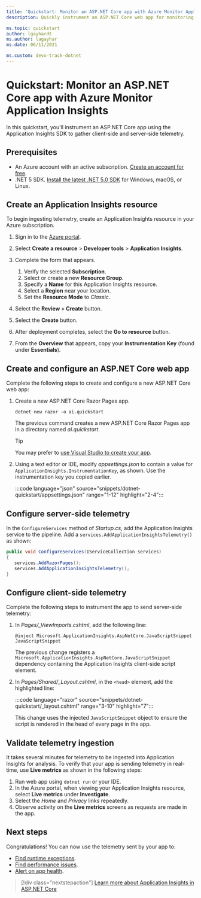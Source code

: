 ```yaml
---
title: 'Quickstart: Monitor an ASP.NET Core app with Azure Monitor Application Insights'
description: Quickly instrument an ASP.NET Core web app for monitoring with Azure Monitor Application Insights

ms.topic: quickstart
author: lgayhardt
ms.author: lagayhar
ms.date: 06/11/2021

ms.custom: devx-track-dotnet
---
```


# Quickstart: Monitor an ASP.NET Core app with Azure Monitor Application Insights

In this quickstart, you'll instrument an ASP.NET Core app using the Application Insights SDK to gather client-side and server-side telemetry.

## Prerequisites

- An Azure account with an active subscription. [Create an account for free](https://azure.microsoft.com/free/?ref=microsoft.com&utm_source=microsoft.com&utm_medium=docs&utm_campaign=visualstudio).
- .NET 5 SDK. [Install the latest .NET 5.0 SDK](https://dotnet.microsoft.com/download/dotnet/5.0) for Windows, macOS, or Linux.

## Create an Application Insights resource

To begin ingesting telemetry, create an Application Insights resource in your Azure subscription.

1. Sign in to the [Azure portal](https://portal.azure.com/).

1. Select **Create a resource** > **Developer tools** > **Application Insights**.

1. Complete the form that appears.
    1. Verify the selected **Subscription**.
    1. Select or create a new **Resource Group**.
    1. Specify a **Name** for this Application Insights resource.
    1. Select a **Region** near your location.
    1. Set the **Resource Mode** to *Classic*. 

1. Select the **Review + Create** button.
1. Select the **Create** button.
1. After deployment completes, select the **Go to resource** button.
1. From the **Overview** that appears, copy your **Instrumentation Key** (found under **Essentials**).

## Create and configure an ASP.NET Core web app

Complete the following steps to create and configure a new ASP.NET Core web app:

1. Create a new ASP.NET Core Razor Pages app.
    
    ```dotnetcli
    dotnet new razor -o ai.quickstart
    ```
    
    The previous command creates a new ASP.NET Core Razor Pages app in a directory named *ai.quickstart*. 
    
    > [!TIP]
    > You may prefer to [use Visual Studio to create your app](/visualstudio/ide/quickstart-aspnet-core).

1. Using a text editor or IDE, modify *appsettings.json* to contain a value for `ApplicationInsights.InstrumentationKey`, as shown. Use the instrumentation key you copied earlier.

    :::code language="json" source="snippets/dotnet-quickstart/appsettings.json" range="1-12" highlight="2-4":::

## Configure server-side telemetry

In the `ConfigureServices` method of *Startup.cs*, add the Application Insights service to the pipeline. Add a `services.AddApplicationInsightsTelemetry()` as shown:

```csharp
public void ConfigureServices(IServiceCollection services)
{
   services.AddRazorPages();
   services.AddApplicationInsightsTelemetry();
}
```

## Configure client-side telemetry

Complete the following steps to instrument the app to send server-side telemetry:

1. In *Pages/_ViewImports.cshtml*, add the following line:

    ```razor
    @inject Microsoft.ApplicationInsights.AspNetCore.JavaScriptSnippet JavaScriptSnippet
    ```

    The previous change registers a `Microsoft.ApplicationInsights.AspNetCore.JavaScriptSnippet` dependency containing the Application Insights client-side script element.

1. In *Pages/Shared/_Layout.cshtml*, in the `<head>` element, add the highlighted line:

    :::code language="razor" source="snippets/dotnet-quickstart/_layout.cshtml" range="3-10" highlight="7":::

   This change uses the injected `JavaScriptSnippet` object to ensure the script is rendered in the head of every page in the app.

## Validate telemetry ingestion

It takes several minutes for telemetry to be ingested into Application Insights for analysis. To verify that your app is sending telemetry in real-time, use **Live metrics** as shown in the following steps:

1. Run web app using `dotnet run` or your IDE.
1. In the Azure portal, when viewing your Application Insights resource, select **Live metrics** under **Investigate**.
1. Select the *Home* and *Privacy* links repeatedly.
1. Observe activity on the **Live metrics** screens as requests are made in the app.

## Next steps

Congratulations! You can now use the telemetry sent by your app to:

- [Find runtime exceptions](tutorial-runtime-exceptions.md).
- [Find performance issues](tutorial-performance.md).
- [Alert on app health](tutorial-alert.md).

> [!div class="nextstepaction"]
> [Learn more about Application Insights in ASP.NET Core](asp-net-core.md)
